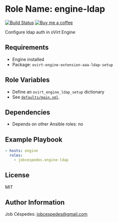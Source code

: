 Role Name: engine-ldap
=========

[![Build Status](https://travis-ci.org/jobcespedes/engine-ldap.svg?branch=master)](https://travis-ci.org/jobcespedes/engine-ldap) [![Buy me a coffee](https://img.shields.io/badge/$-BuyMeACoffee-blue.svg)](https://www.buymeacoffee.com/jobcespedes)

Configure ldap auth in oVirt Engine

Requirements
------------

- Engine installed
- Package: `ovirt-engine-extension-aaa-ldap-setup`

Role Variables
--------------

- Define an `ovirt_engine_ldap_setup` dictionary
- See [`defaults/main.yml`](defaults/main.yml).

Dependencies
------------

- Depends on other Ansible roles: no

Example Playbook
----------------

```yaml
- hosts: engine
  roles:
    - jobcespedes.engine-ldap
```

License
-------

MIT

Author Information
------------------

Job Céspedes: jobcespedes@gmail.com

